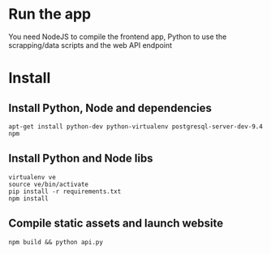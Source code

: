 # Run the app

You need NodeJS to compile the frontend app, Python to use
the scrapping/data scripts and the web API endpoint

# Install

## Install Python, Node and dependencies

`apt-get install python-dev python-virtualenv postgresql-server-dev-9.4 npm`

## Install Python and Node libs

```
virtualenv ve
source ve/bin/activate
pip install -r requirements.txt
npm install
```

## Compile static assets and launch website

`npm build && python api.py`
